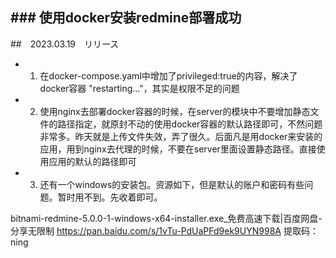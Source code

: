 ## ###   使用docker安装redmine部署成功

##　2023.03.19　リリース

* 1. 在docker-compose.yaml中增加了privileged:true的内容，解决了docker容器 "restarting..."，其实是权限不足的问题
* 2. 使用nginx去部署docker容器的时候，在server的模块中不要增加静态文件的路径指定，就原封不动的使用docker容器的默认路径即可，不然问题非常多。昨天就是上传文件失效，弄了很久。后面凡是用docker来安装的应用，用到nginx去代理的时候，不要在server里面设置静态路径。直接使用应用的默认的路径即可
* 3. 还有一个windows的安装包。资源如下，但是默认的账户和密码有些问题。暂时用不到。先收着即可。

bitnami-redmine-5.0.0-1-windows-x64-installer.exe_免费高速下载|百度网盘-分享无限制 https://pan.baidu.com/s/1vTu-PdUaPFd9ek9UYN998A 提取码：ning
